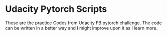 # Udacity Pytorch Scripts

These are the practice Codes from Udacity FB pytorch challenge.
The code can be written in a better way and I might improve upon it as I learn more.
